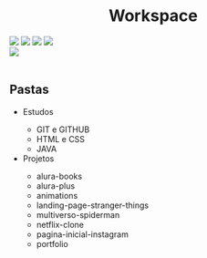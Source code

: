 <h1 align="center"> Workspace</h1>

<div>
<img src="https://img.shields.io/badge/HTML-239120?style=for-the-badge&logo=html5&logoColor=white">
<img src="https://img.shields.io/badge/CSS-239120?&style=for-the-badge&logo=css3&logoColor=white">
<img src="https://img.shields.io/badge/Java-ED8B00?style=for-the-badge&logo=openjdk&logoColor=white">
<img src="https://img.shields.io/badge/JavaScript-F7DF1E?style=for-the-badge&logo=javascript&logoColor=black">
<br>
<img src="https://img.shields.io/badge/Made%20for-VSCode-1f425f.svg">
</div><br>

<div>
<h2>Pastas</h2>

<ul>
  <li>Estudos</li>
     <ul>
      <li>GIT e GITHUB</li>
      <li>HTML e CSS</li>
      <li>JAVA</li>
    </ul>
  <li>Projetos</li>
    <ul>
      <li>alura-books</li>
      <li>alura-plus</li>
      <li>animations</li>
      <li>landing-page-stranger-things</li>
      <li>multiverso-spiderman</li>
      <li>netflix-clone</li>
      <li>pagina-inicial-instagram</li>
      <li>portfolio</li>
    </ul>
  
</ul>

</div><br>

